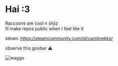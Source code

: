 # Hai :3 

<p>Raccoons are cool n shjiz</br>
Ill make repos public when I feel like it</p>

steam: https://steamcommunity.com/id/carolinekks/</p>

observe this goober ⚠️

![waggo](https://github.com/carkle/carkle/assets/135234393/b95283b0-cd66-4b6d-a9c7-4a0ba75812e1)
